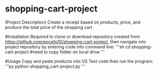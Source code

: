 # shopping-cart-project
(Project Description)
Create a receipt based on products, price, and produce the total price of the shopping cart

#Installation
Required to clone or download repository created from https://github.com/eocello10/shopping-cart-project, then navigate into project repository by entering code into command line:
'''sh
cd shopping-cart-project #need to copy folder on local drive
'''

#Usage
Copy and paste products into VS Text code then run the program:
'''py
python shopping_cart-project.py
'''
